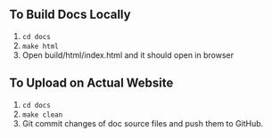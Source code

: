 ## To Build Docs Locally
1. `cd docs`
2. `make html`
3. Open build/html/index.html and it should open in browser

## To Upload on Actual Website
1. `cd docs`
2. `make clean`
3. Git commit changes of doc source files and push them to GitHub.
